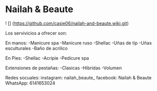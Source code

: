 # Nailah & Beaute

! [] (https://github.com/casie06/nailah-and-beaute.wiki.git)



Los servivicios a ofrecer son: 

En manos:
-Manicure spa
-Manicure ruso
-Shellac
-Uñas de tip
-Uñas esculturales 
-Baño de acrilico


En Pies:
-Shellac
-Acripie 
-Pedicure spa

Extensiones de pestañas:
-Clasicas
-Hibridas
-Volumen 


Redes socuales:
instagram: nailah_beaute_
facebook: Nailah & Beaute
WhatsApp: 6141653024
